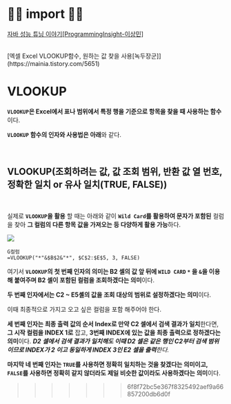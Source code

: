 # 🙆‍♂️ import 🙇‍♂️

[자바 성능 튜닝 이야기[ProgrammingInsight-이상민]](http://www.yes24.com/Product/Goods/11261731)

<br>
[엑셀 Excel VLOOKUP함수, 원하는 값 찾을 사용[녹두장군]](https://mainia.tistory.com/5651)

<br>

# VLOOKUP

**`VLOOKUP`은 Excel에서 표나 범위에서 특정 행을 기준으로 항목을 찾을 때 사용하는 함수**이다.

**`VLOOKUP` 함수의 인자와 사용법은 아래**와 같다.

<br>

## VLOOKUP(조회하려는 값, 값 조회 범위, 반환 값 열 번호, 정확한 일치 or 유사 일치(TRUE, FALSE))

<br>



실제로 **`VLOOKUP`을 활용** 할 때는 아래와 같이 **`Wild Card`를 활용하여 문자가 포함된** 컬럼을 찾아 **그 컬럼의 다른 항목 값을 가져오는 등 다양하게 활용 가능**하다. 

![](https://images.velog.io/images/gillog/post/ecfed4e1-44ea-4cb7-a286-b85ddfe55835/20210501_160305.png)



```
G컬럼
=VLOOKUP("*"&$B$2&"*", $C$2:$E$5, 3, FALSE)
```

여기서 **`VLOOKUP`의 첫 번째 인자의 의미는 B2 셀의 값 앞 뒤에 `WILD CARD` `*` 을 `&`을 이용해 붙여주며 B2 셀이 포함된 컬럼을 조회하겠다는 의미**이다.

**두 번째 인자에서는 C2 ~ E5셸의 값을 조회 대상의 범위로 설정하겠다는 의미**이다.

이때 최종적으로 가지고 오고 싶은 컬럼을 포함 해주어야 한다.

**세 번째 인자는 최종 출력 값의 순서 Index로 만약 C2 셀에서 검색 결과가 일치**한다면, **그 시작 컬럼을 INDEX 1로** 잡고, 
**3번째 INDEX에 있는 값을 최종 출력으로 정하겠다는 의미**이다.
_**D2 셀에서 검색 결과가 일치해도 이때 D2 셀은 같은 행인 C2부터 검색 범위이므로 INDEX가 2 이고 동일하게 INDEX 3인 E2 셀을 출력**한다._

**마지막 네 번째 인자는 `TRUE`를 사용하면 정확히 일치하는 것을 찾겠다는 의미이고, `FALSE`를 사용하면 정확히 같지 않더라도 제일 비슷한 값이라도 사용하겠다는 의미**이다.
>>>>>>> 6f8f72bc5e367f8325492aef9a66857200db6d0f
